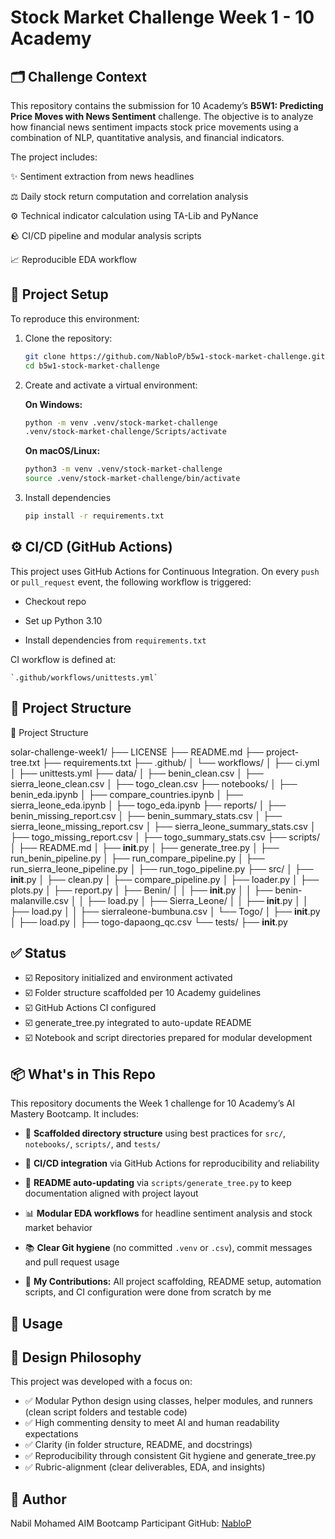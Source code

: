 # Stock Market Challenge Week 1 - 10 Academy

## 🗂 Challenge Context
This repository contains the submission for 10 Academy’s **B5W1: Predicting Price Moves with News Sentiment** challenge. The objective is to analyze how financial news sentiment impacts stock price movements using a combination of NLP, quantitative analysis, and financial indicators.

The project includes:

✨ Sentiment extraction from news headlines

⚖️ Daily stock return computation and correlation analysis

⚙️ Technical indicator calculation using TA-Lib and PyNance

🪨 CI/CD pipeline and modular analysis scripts

📈 Reproducible EDA workflow

## 🔧 Project Setup

To reproduce this environment:

1. Clone the repository:
   ```bash
   git clone https://github.com/NabloP/b5w1-stock-market-challenge.git
   cd b5w1-stock-market-challenge
   ```

2. Create and activate a virtual environment:
   
   **On Windows:**
    ```bash
    python -m venv .venv/stock-market-challenge
    .venv/stock-market-challenge/Scripts/activate
    ```

    **On macOS/Linux:**
    ```bash
    python3 -m venv .venv/stock-market-challenge
    source .venv/stock-market-challenge/bin/activate
    ```

3. Install dependencies
    ```bash
    pip install -r requirements.txt
    ```

## ⚙️ CI/CD (GitHub Actions)

This project uses GitHub Actions for Continuous Integration. On every `push` or `pull_request` event, the following workflow is triggered:

- Checkout repo

- Set up Python 3.10

- Install dependencies from `requirements.txt`

CI workflow is defined at:

    `.github/workflows/unittests.yml`

## 📁 Project Structure

<!-- TREE START -->
📁 Project Structure

solar-challenge-week1/
├── LICENSE
├── README.md
├── project-tree.txt
├── requirements.txt
├── .github/
│   └── workflows/
│       ├── ci.yml
│       ├── unittests.yml
├── data/
│   ├── benin_clean.csv
│   ├── sierra_leone_clean.csv
│   ├── togo_clean.csv
├── notebooks/
│   ├── benin_eda.ipynb
│   ├── compare_countries.ipynb
│   ├── sierra_leone_eda.ipynb
│   ├── togo_eda.ipynb
├── reports/
│   ├── benin_missing_report.csv
│   ├── benin_summary_stats.csv
│   ├── sierra_leone_missing_report.csv
│   ├── sierra_leone_summary_stats.csv
│   ├── togo_missing_report.csv
│   ├── togo_summary_stats.csv
├── scripts/
│   ├── README.md
│   ├── __init__.py
│   ├── generate_tree.py
│   ├── run_benin_pipeline.py
│   ├── run_compare_pipeline.py
│   ├── run_sierra_leone_pipeline.py
│   ├── run_togo_pipeline.py
├── src/
│   ├── __init__.py
│   ├── clean.py
│   ├── compare_pipeline.py
│   ├── loader.py
│   ├── plots.py
│   ├── report.py
│   ├── Benin/
│   │   ├── __init__.py
│   │   ├── benin-malanville.csv
│   │   ├── load.py
│   ├── Sierra_Leone/
│   │   ├── __init__.py
│   │   ├── load.py
│   │   ├── sierraleone-bumbuna.csv
│   └── Togo/
│       ├── __init__.py
│       ├── load.py
│       ├── togo-dapaong_qc.csv
└── tests/
    ├── __init__.py
<!-- TREE END -->

## ✅ Status
- ☑️ Repository initialized and environment activated
- ☑️ Folder structure scaffolded per 10 Academy guidelines
- ☑️ GitHub Actions CI configured
- ☑️ generate_tree.py integrated to auto-update README
- ☑️ Notebook and script directories prepared for modular development


## 📦 What's in This Repo

This repository documents the Week 1 challenge for 10 Academy’s AI Mastery Bootcamp. It includes:

- 📁 **Scaffolded directory structure** using best practices for `src/`, `notebooks/`, `scripts/`, and `tests/`

- 🧪 **CI/CD integration** via GitHub Actions for reproducibility and reliability

- 🧹 **README auto-updating** via `scripts/generate_tree.py` to keep documentation aligned with project layout

- 📊 **Modular EDA workflows** for headline sentiment analysis and stock market behavior

- 📚 **Clear Git hygiene** (no committed `.venv` or `.csv`), commit messages and pull request usage

- 🧠 **My Contributions:** All project scaffolding, README setup, automation scripts, and CI configuration were done from scratch by me

## 🧪 Usage



## 🧠 Design Philosophy
This project was developed with a focus on:

- ✅ Modular Python design using classes, helper modules, and runners (clean script folders and testable code)
- ✅ High commenting density to meet AI and human readability expectations
- ✅ Clarity (in folder structure, README, and docstrings)
- ✅ Reproducibility through consistent Git hygiene and generate_tree.py
- ✅ Rubric-alignment (clear deliverables, EDA, and insights)

## 🚀 Author
Nabil Mohamed
AIM Bootcamp Participant
GitHub: [NabloP](https://github.com/NabloP)